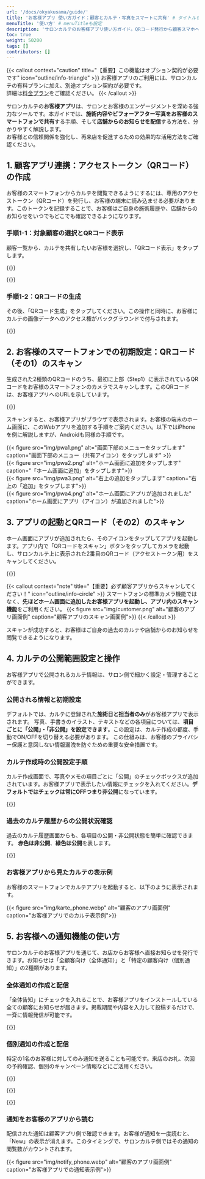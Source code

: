 ```yaml
---
url: '/docs/okyakusama/guide/'
title: 'お客様アプリ 使い⽅ガイド：顧客とカルテ・写真をスマートに共有' # タイトルをより具体的に
menuTitle: '使い方' # menuTitleも設定
description: 'サロンカルテのお客様アプリ使い方ガイド。QRコード発行から顧客スマホへの設定、カルテ共有・通知配信の手順を詳しく解説。施術写真やお客様へのお知らせをスムーズに共有し、顧客エンゲージメントを高めましょう。'
toc: true
weight: 50200
tags: []
contributors: []
---
```


{{< callout context="caution" title="【重要】この機能はオプション契約が必要です" icon="outline/info-triangle" >}}
お客様アプリのご利用には、サロンカルテの有料プランに加え、別途オプション契約が必要です。<br>詳細は<a href="/docs/system/price/">料金プラン</a>をご確認ください。
{{< /callout >}}

サロンカルテの**お客様アプリ**は、サロンとお客様のエンゲージメントを深める強力なツールです。本ガイドでは、**施術内容やビフォーアフター写真をお客様のスマートフォンで共有**する手順、そして**店舗からのお知らせを配信**する方法を、分かりやすく解説します。<br>
お客様との信頼関係を強化し、再来店を促進するための効果的な活用方法をご確認ください。

## 1. 顧客アプリ連携：アクセストークン（QRコード）の作成

お客様のスマートフォンからカルテを閲覧できるようにするには、専用のアクセストークン（QRコード）を発行し、お客様の端末に読み込ませる必要があります。このトークンを記録することで、お客様はご自身の施術履歴や、店舗からのお知らせをいつでもどこでも確認できるようになります。

### 手順1-1：対象顧客の選択とQRコード表示

顧客一覧から、カルテを共有したいお客様を選択し、「QRコード表示」をタップします。

{{<iTablet filename="img/token" msg="サロンカルテの顧客リストから対象顧客を選択し、QRコード表示をタップする" >}}

{{<nextArrow>}}

### 手順1-2：QRコードの生成

その後、「QRコード生成」をタップしてください。この操作と同時に、お客様にカルテの画像データへのアクセス権がバックグラウンドで付与されます。

{{<iTablet filename="img/generator" msg="QRコードを生成すると同時にバックグラウンドで顧客にカルテの画像データに対するアクセス権が付与される" >}}

## 2. お客様のスマートフォンでの初期設定：QRコード（その1）のスキャン

生成された2種類のQRコードのうち、最初に上部（Step1）に表示されているQRコードをお客様のスマートフォンのカメラでスキャンします。このQRコードは、お客様アプリへのURLを示しています。

{{<iTablet filename="img/scan1" msg="このQRコードはサロンカルテお客様アプリへのURLを表示しています。まずはお客様のスマートフォンからこのQRコードをスキャンしてもらい、お客様アプリを開きます。" >}}

スキャンすると、お客様アプリがブラウザで表示されます。お客様の端末のホーム画面に、このWebアプリを追加する手順をご案内ください。以下ではiPhoneを例に解説しますが、Androidも同様の手順です。

<div class="row">
  <div class="col-xs-16 col-md-8">
    {{< figure src="img/pwa1.png" alt="画面下部のメニューをタップします" caption="画面下部のメニュー（共有アイコン）をタップします" >}}
  </div>
  <div class="col-xs-16 col-md-8">
    {{< figure src="img/pwa2.png" alt="ホーム画面に追加をタップします" caption="「ホーム画面に追加」をタップします">}}
  </div>
  <div class="col-xs-16 col-md-8">
    {{< figure src="img/pwa3.png" alt="右上の追加をタップします" caption="右上の「追加」をタップします">}}
  </div>
  <div class="col-xs-16 col-md-8">
    {{< figure src="img/pwa4.png" alt="ホーム画面にアプリが追加されました" caption="ホーム画面にアプリ（アイコン）が追加されました">}}
  </div>
</div>

## 3. アプリの起動とQRコード（その2）のスキャン

ホーム画面にアプリが追加されたら、そのアイコンをタップしてアプリを起動します。アプリ内で「QRコードをスキャン」ボタンをタップしてカメラを起動し、サロンカルテ上に表示された2番目のQRコード（アクセストークン用）をスキャンしてください。

{{<iTablet filename="img/scan2" msg="お客様アプリを起動し、アプリ内の「QRコードをスキャン」ボタンから2番目のQRコードをスキャンします" >}}

{{< callout context="note" title="【重要】必ず顧客アプリからスキャンしてください！" icon="outline/info-circle" >}}
スマートフォンの標準カメラ機能ではなく、**先ほどホーム画面に追加したお客様アプリを起動し、アプリ内のスキャン機能**をご利用ください。
{{< figure src="img/customer.png" alt="顧客のアプリ画面例" caption="顧客アプリのスキャン画面例">}}
{{< /callout >}}

スキャンが成功すると、お客様はご自身の過去のカルテや店舗からのお知らせを閲覧できるようになります。

## 4. カルテの公開範囲設定と操作

お客様アプリで公開されるカルテ情報は、サロン側で細かく設定・管理することができます。

### 公開される情報と初期設定

デフォルトでは、カルテに登録された**施術日と担当者のみ**がお客様アプリで表示されます。
写真、手書きのイラスト、テキストなどの各項目については、**項目ごとに「公開」・「非公開」を設定できます**。この設定は、カルテ作成の都度、手動でON/OFFを切り替える必要があります。
この仕組みは、お客様のプライバシー保護と意図しない情報漏洩を防ぐための重要な安全措置です。

### カルテ作成時の公開設定手順

カルテ作成画面で、写真やメモの項目ごとに「公開」のチェックボックスが追加されています。お客様アプリで表示したい情報にチェックを入れてください。**デフォルトではチェックは常にOFFつまり非公開**になっています。

{{<iTablet filename="img/karte" msg="サロンカルテのカルテ作成画面。公開する情報と非公開にする情報を個別に選択できる。デフォルトでは非公開になっている。" >}}

### 過去のカルテ履歴からの公開状況確認

過去のカルテ履歴画面からも、各項目の公開・非公開状態を簡単に確認できます。
**赤色は非公開**、**緑色は公開**を表します。

{{<iTablet filename="img/log" msg="過去のカルテ画面からも同様に公開済みか非公開の状態を確認できる。" >}}

### お客様アプリから見たカルテの表示例

お客様のスマートフォンでカルテアプリを起動すると、以下のように表示されます。

{{< figure src="img/karte_phone.webp" alt="顧客のアプリ画面例" caption="お客様アプリでのカルテ表示例">}}

## 5. お客様への通知機能の使い方

サロンカルテのお客様アプリを通じて、お店からお客様へ直接お知らせを発行できます。お知らせは「全顧客向け（全体通知）」と「特定の顧客向け（個別通知）」の2種類があります。

### 全体通知の作成と配信

「全体告知」にチェックを入れることで、お客様アプリをインストールしている全ての顧客にお知らせが届きます。掲載期間や内容を入力して投稿するだけで、一斉に情報発信が可能です。

{{<iTablet filename="img/notify" msg="全体のお客様に対して通知を発行する。掲載期間や内容を入力して投稿すればお客様アプリを入れている全ユーザに対して通知が届きます。" >}}

### 個別通知の作成と配信

特定の1名のお客様に対してのみ通知を送ることも可能です。来店のお礼、次回の予約確認、個別のキャンペーン情報などにご活用ください。

{{<iTablet filename="img/customerList" msg="個別のお客様に対して通知を発行する。来店のお礼などにご活用ください。" >}}

{{<nextArrow>}}

{{<iTablet filename="img/makeNotify" msg="お客様への通知を作成する画面イメージ" >}}

### 通知をお客様のアプリから読む

配信された通知は顧客アプリ側で確認できます。お客様が通知を一度読むと、「New」の表示が消えます。このタイミングで、サロンカルテ側ではその通知の閲覧数がカウントされます。

{{< figure src="img/notify_phone.webp" alt="顧客のアプリ画面例" caption="お客様アプリでの通知表示例">}}